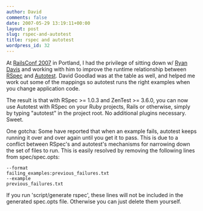 ```yaml
---
author: David
comments: false
date: 2007-05-29 13:19:11+00:00
layout: post
slug: rspec-and-autotest
title: rspec and autotest
wordpress_id: 32
---
```


At [RailsConf 2007](http://conferences.oreillynet.com/rails/) in Portland, I had the privilege of sitting down w/ [Ryan Davis](http://zenspider.com) and working with him to improve the runtime relationship between [RSpec](http://rspec.rubyforge.org) and [Autotest](http://zentest.rubyforge.org/ZenTest/). David Goodlad was at the table as well, and helped me work out some of the mappings so autotest runs the right examples when you change application code.






The result is that with RSpec >= 1.0.3 and ZenTest >= 3.6.0, you can now use Autotest with RSpec on your Ruby projects, Rails or otherwise, simply by typing "autotest" in the project root. No additional plugins necessary. Sweet.






One gotcha: Some have reported that when an example fails, autotest keeps running it over and over again until you get it to pass. This is due to a conflict between RSpec's and autotest's mechanisms for narrowing down the set of files to run. This is easily resolved by removing the following lines from spec/spec.opts:





    
    
    --format
    failing_examples:previous_failures.txt
    --example
    previous_failures.txt
    





If you run 'script/generate rspec', these lines will not be included in the generated spec.opts file. Otherwise you can just delete them yourself.
